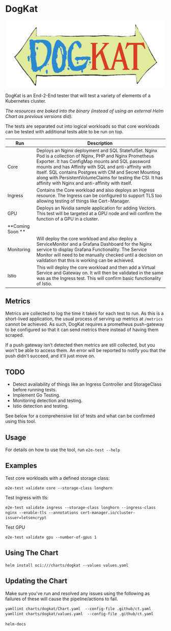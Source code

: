 # DogKat

<div align="center">
<img src="logo.png" width="500px" />
</div>

DogKat is an End-2-End tester that will test a variety of elements of a Kubernetes cluster.

*The resources are baked into the binary (instead of using an external Helm Chart as previous versions did).*

The tests are separated out into logical workloads so that core workloads can be tested with additional tests able to be
run on top.

| Run              | Description                                                                                                                                                                                                                                                                                                                                                                                         |
|------------------|-----------------------------------------------------------------------------------------------------------------------------------------------------------------------------------------------------------------------------------------------------------------------------------------------------------------------------------------------------------------------------------------------------|
| Core             | Deploys an Nginx deployment and SQL StatefulSet. Nginx Pod is a collection of Nginx, PHP and Nginx Prometheus Exporter. It has ConfigMap mounts and SQL password mounts and has Affinity with SQL and anti-affinity with itself. SQL contains Postgres with CM and Secret Mounting along with PersistentVolumeClaims for testing the CSI. It has affinity with Nginx and anti-affinity with itself. |
| Ingress          | Contains the Core workload and also deploys an Ingress resource. The Ingress can be configured to support TLS too allowing testing of things like Cert-Manager.                                                                                                                                                                                                                                     |
| GPU              | Deploys an Nvidia sample application for adding Vectors. This test will be targeted at a GPU node and will confirm the function of a GPU in a cluster.                                                                                                                                                                                                                                              |
| **Coming Soon ** |                                                                                                                                                                                                                                                                                                                                                                                                     |
| Monitoring       | Will deploy the core workload and also deploy a ServiceMonitor and a Grafana Dashboard for the Nginx service to display Grafana Functionality. The Service Monitor will need to be manually checked until a decision on vaildation that this is working can be achieved.                                                                                                                            |
| Istio            | This will deploy the core workload and then add a Virtual Service and Gateway on. It will then be validated in the same was as the Ingress test. This will confirm basic functionality of Istio.                                                                                                                                                                                                    |

## Metrics

Metrics are collected to log the time it takes for each test to run. As this is a short-lived application, the usual
process of serving up metrics at `/metrics` cannot be achieved. As such, DogKat requires a prometheus push-gateway to be
configured so that it can send metrics there instead of having them scraped.

If a push gateway isn't detected then metrics are still collected, but you won't be able to access them. An error will
be reported to notify you that the push didn't succeed, and it'll just move on.

## TODO

* Detect availability of things like an Ingress Controller and StorageClass before running tests.
* Implement Go Testing.
* Monitoring detection and testing.
* Istio detection and testing.

See below for a comprehensive list of tests and what can be confirmed using this tool.

## Usage

For details on how to use the tool, run `e2e-test --help`

## Examples

Test core workloads with a defined storage class:

```shell
e2e-test validate core --storage-class longhorn
```

Test Ingress with tls:

```shell
e2e-test validate ingress --storage-class longhorn --ingress-class nginx --enable-tls --annotations cert-manager.io/cluster-issuer=letsencrypt
```

Test GPU

```shell
e2e-test validate gpu --number-of-gpus 1
```


## Using The Chart

```shell
helm install oci:///charts/dogkat --values values.yaml
```

## Updating the Chart
Make sure you've run and resolved any issues using the following as failures of these will cause the pipeline/actions to fail.
```
yamllint charts/dogkat/Chart.yaml  --config-file .github/ct.yaml
yamllint charts/dogkat/values.yaml  --config-file .github/ct.yaml

helm-docs
```
